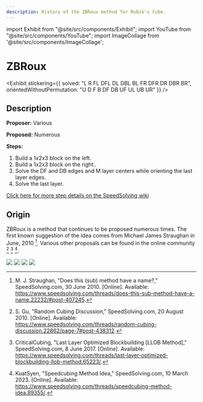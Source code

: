 ```yaml
---
description: History of the ZBRoux method for Rubik's Cube.
---
```


import Exhibit from "@site/src/components/Exhibit";
import YouTube from "@site/src/components/YouTube";
import ImageCollage from '@site/src/components/ImageCollage';

# ZBRoux

<Exhibit
stickering={{
    solved: "L R FL DFL DL DBL BL FR DFR DR DBR BR",
    orientedWithoutPermutation: "U D F B DF DB UF UL UB UR"
  }}
/>

## Description

**Proposer:** Various

**Proposed:** Numerous

**Steps:**

1. Build a 1x2x3 block on the left.
2. Build a 1x2x3 block on the right..
3. Solve the DF and DB edges and M layer centers while orienting the last layer edges.
4. Solve the last layer.

[Click here for more step details on the SpeedSolving wiki](https://www.speedsolving.com/wiki/index.php?title=ZBRoux)

## Origin

ZBRoux is a method that continues to be proposed numerous times. The first known suggestion of the idea comes from Michael James Straughan in June, 2010 [^straughan-2010]. Various other proposals can be found in the online community [^gu-2010] [^criticalcubing-2017] [^kuatsyen-2023].

![](img/ZBRoux/1.png)
![](img/ZBRoux/2.png)
![](img/ZBRoux/3.png)
![](img/ZBRoux/4.png)

[^straughan-2010]: M. J. Straughan, "Does this (sub) method have a name?," SpeedSolving.com, 30 June 2010. [Online]. Available: https://www.speedsolving.com/threads/does-this-sub-method-have-a-name.22232/#post-407245.

[^gu-2010]: S. Gu, "Random Cubing Discussion," SpeedSolving.com, 20 August 2010. [Online]. Available: https://www.speedsolving.com/threads/random-cubing-discussion.22862/page-7#post-438312.

[^criticalcubing-2017]: CriticalCubing, "Last Layer Optimized Blockbuilding [LLOB Method]," SpeedSolving.com, 8 June 2017. [Online]. Available: https://www.speedsolving.com/threads/last-layer-optimized-blockbuilding-llob-method.65223/.

[^kuatsyen-2023]: KuatSyen, "Speedcubing Method Idea," SpeedSolving.com, 10 March 2023. [Online]. Available: https://www.speedsolving.com/threads/speedcubing-method-idea.89355/.